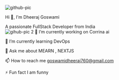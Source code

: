 ![github-pic](https://github.com/user-attachments/assets/d58df60c-b8da-4cef-8266-364c99c132e8)

Hi 👋, I'm Dheeraj Goswami




A passionate FullStack Developer from India  
                                                  ![gihub-pic 2](https://github.com/user-attachments/assets/3e4c03f6-fe82-4068-a2cb-ae1627cd6b15)
🔭 I’m currently working on Corrina ai

🌱 I’m currently learning DevOps

💬 Ask me about  MEARN , NEXTJS

📫 How to reach me goswamidheeraj760@gmail.com


⚡ Fun fact I am funny


